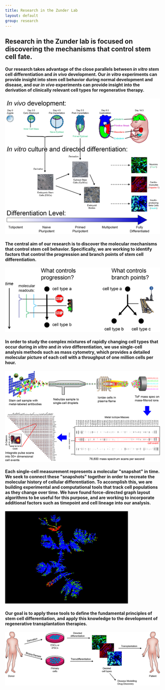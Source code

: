 ```yaml
---
title: Research in the Zunder Lab
layout: default
group: research
---
```


## Research in the Zunder lab is focused on discovering the mechanisms that control stem cell fate.


#### Our research takes advantage of the close parallels between *in vitro* stem cell differentiation and *in vivo* development. Our *in vitro* experiments can provide insight into stem cell behavior during normal development and disease, and our *in vivo* experiments can provide insight into the derivation of clinically relevant cell types for regenerative therapy.




<img class="img-responsive center-block" src="/static/img/research/In Vivo In Vitro Parallels.png" alt="In Vivo/In Vitro Parallels">




#### The central aim of our research is to discover the molecular mechanisms that control stem cell behavior. Specifically, we are working to identify factors that control the progression and branch points of stem cell differentiation.




<img class="img-responsive center-block" src="/static/img/research/Progression and Branch Points.png" alt="Progression and Branch Points">




#### In order to study the complex mixtures of rapidly changing cell types that occur during *in vitro* and *in vivo* differentiation, we use single-cell analysis methods such as mass cytometry, which provides a detailed molecular picture of each cell with a throughput of one million cells per hour.




<img class="img-responsive center-block" src="/static/img/research/CyTOF Overview Diagram.png" alt="CyTOF Overview">




#### Each single-cell measurement represents a molecular "snapshot" in time. We seek to connect these "snapshots" together in order to recreate the molecular history of cellular differentiation. To accomplish this, we are building experimental and computational tools that track cell populations as they change over time. We have found force-directed graph layout algorithms to be useful for this purpose, and are working to incorporate additional factors such as timepoint and cell lineage into our analysis.




<img class="img-responsive center-block" src="/static/img/research/Layout.gif" alt="Force-directed Layout">




#### Our goal is to apply these tools to define the fundamental principles of stem cell differentiation, and apply this knowledge to the development of regenerative transplantation therapies.




<img class="img-responsive center-block" src="/static/img/research/Regenerative Medicine Overview.png" alt="Regenerative Medicine Overview">